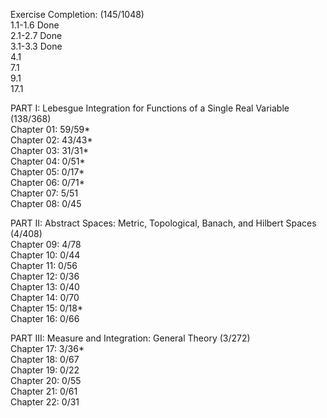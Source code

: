 Exercise Completion: (145/1048)<br />
1.1-1.6 Done<br />
2.1-2.7 Done<br />
3.1-3.3 Done<br />
4.1<br />
7.1<br />
9.1<br />
17.1<br />

PART I: Lebesgue Integration for Functions of a Single Real Variable (138/368)<br />
Chapter 01: 59/59*<br />
Chapter 02: 43/43*<br />
Chapter 03: 31/31*<br />
Chapter 04: 0/51*<br />
Chapter 05: 0/17*<br />
Chapter 06: 0/71*<br />
Chapter 07: 5/51<br />
Chapter 08: 0/45<br />

PART II: Abstract Spaces: Metric, Topological, Banach, and Hilbert Spaces (4/408)<br />
Chapter 09: 4/78<br />
Chapter 10: 0/44<br />
Chapter 11: 0/56<br />
Chapter 12: 0/36<br />
Chapter 13: 0/40<br />
Chapter 14: 0/70<br />
Chapter 15: 0/18*<br />
Chapter 16: 0/66<br />

PART III: Measure and Integration: General Theory (3/272)<br />
Chapter 17: 3/36*<br />
Chapter 18: 0/67<br />
Chapter 19: 0/22<br />
Chapter 20: 0/55<br />
Chapter 21: 0/61<br />
Chapter 22: 0/31<br />
